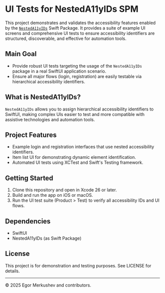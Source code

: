 # UI Tests for NestedA11yIDs SPM

This project demonstrates and validates the accessibility features enabled by the [`NestedA11yIDs`](https://github.com/SoundBlaster/NestedSwiftUIA11y) Swift Package. It provides a suite of example UI screens and comprehensive UI tests to ensure accessibility identifiers are structured, discoverable, and effective for automation tools.

## Main Goal

- Provide robust UI tests targeting the usage of the `NestedA11yIDs` package in a real SwiftUI application scenario.
- Ensure all major flows (login, registration) are easily testable via hierarchical accessibility identifiers.

## What is NestedA11yIDs?

`NestedA11yIDs` allows you to assign hierarchical accessibility identifiers to SwiftUI, making complex UIs easier to test and more compatible with assistive technologies and automation tools.

## Project Features

- Example login and registration interfaces that use nested accessibility identifiers.
- Item list UI for demonstrating dynamic element identification.
- Automated UI tests using XCTest and Swift's Testing framework.

## Getting Started

1. Clone this repository and open in Xcode 26 or later.
2. Build and run the app on iOS or macOS.
3. Run the UI test suite (Product > Test) to verify all accessibility IDs and UI flows.

## Dependencies

- SwiftUI
- NestedA11yIDs (as Swift Package)

## License

This project is for demonstration and testing purposes. See LICENSE for details.

---

© 2025 Egor Merkushev and contributors.
